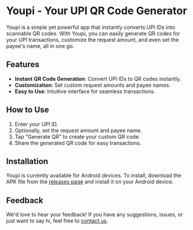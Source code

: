 # Youpi - Your UPI QR Code Generator

Youpi is a simple yet powerful app that instantly converts UPI IDs into scannable QR codes. With Youpi, you can easily generate QR codes for your UPI transactions, customize the request amount, and even set the payee's name, all in one go.

## Features

- **Instant QR Code Generation**: Convert UPI IDs to QR codes instantly.
- **Customization**: Set custom request amounts and payee names.
- **Easy to Use**: Intuitive interface for seamless transactions.

## How to Use

1. Enter your UPI ID.
2. Optionally, set the request amount and payee name.
3. Tap "Generate QR" to create your custom QR code.
4. Share the generated QR code for easy transactions.

## Installation

Youpi is currently available for Android devices. To install, download the APK file from the [releases page](#) and install it on your Android device.

## Feedback

We'd love to hear your feedback! If you have any suggestions, issues, or just want to say hi, feel free to [contact us](#).
